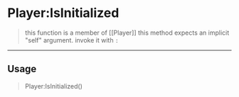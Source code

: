 # Player:IsInitialized
> this function is a member of [[Player]]
> this method expects an implicit "self" argument. invoke it with `:`
-----
## Usage
> Player:IsInitialized()

